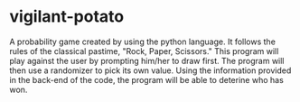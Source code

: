 # vigilant-potato
A probability game created by using the python language. It follows the rules of the classical pastime, "Rock, Paper, Scissors."
This program will play against the user by prompting him/her to draw first.
The program will then use a randomizer to pick its own value.
Using the information provided in the back-end of the code, the program will be able to deterine who has won.
